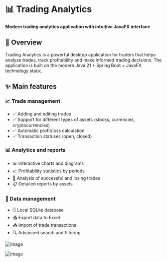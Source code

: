 # 📊 Trading Analytics

**Modern trading analytics application with intuitive JavaFX interface**

## 🌟 Overview

Trading Analytics is a powerful desktop application for traders that helps analyze trades, track profitability and make informed trading decisions. The application is built on the modern Java 21 + Spring Boot + JavaFX technology stack.

## ✨ Main features

### 📈 Trade management
- ✅ Adding and editing trades
- ✅ Support for different types of assets (stocks, currencies, cryptocurrencies)
- ✅ Automatic profit/loss calculation
- ✅ Transaction statuses (open, closed)

### 📊 Analytics and reports
- 📊 Interactive charts and diagrams
- 📈 Profitability statistics by periods
- 🎯 Analysis of successful and losing trades
- 📋 Detailed reports by assets

### 💾 Data management
- 🗄️ Local SQLite database
- 📤 Export data to Excel
- 📥 Import of trade transactions
- 🔍 Advanced search and filtering

![image](https://github.com/user-attachments/assets/7bb7701d-510a-437d-b43e-a117b90d82d4)


![image](https://github.com/user-attachments/assets/9779e1e3-2f7c-43a7-9318-b2330c7e94af)

